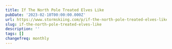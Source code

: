 ```yaml
---
title: If The North Pole Treated Elves Like
pubDate: '2023-02-10T00:00:00.000Z'
url: https://www.stormskiing.com/p/if-the-north-pole-treated-elves-like
slug: if-the-north-pole-treated-elves-like
description: ''
tags: []
changefreq: monthly
---
```


<!-- Add post content below -->
